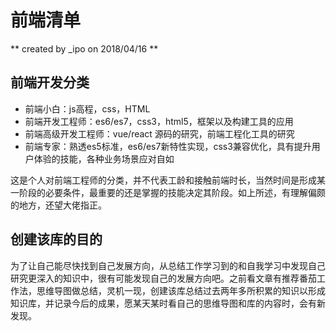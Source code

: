 # 前端清单

** created by _ipo on 2018/04/16 **

## 前端开发分类

- 前端小白：js高程，css，HTML
- 前端开发工程师：es6/es7，css3，html5，框架以及构建工具的应用
- 前端高级开发工程师：vue/react 源码的研究，前端工程化工具的研究
- 前端专家：熟透es5标准，es6/es7新特性实现，css3兼容优化，具有提升用户体验的技能，各种业务场景应对自如

这是个人对前端工程师的分类，并不代表工龄和接触前端时长，当然时间是形成某一阶段的必要条件，最重要的还是掌握的技能决定其阶段。如上所述，有理解偏颇的地方，还望大佬指正。

## 创建该库的目的

为了让自己能尽快找到自己发展方向，从总结工作学习到的和自我学习中发现自己研究更深入的知识中，很有可能发现自己的发展方向吧。之前看文章有推荐番茄工作法，思维导图做总结，灵机一现，创建该库总结过去两年多所积累的知识以形成知识库，并记录今后的成果，愿某天某时看自己的思维导图和库的内容时，会有新发现。
